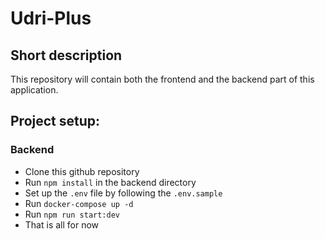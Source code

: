 # Udri-Plus

## Short description
This repository will contain both the frontend and the backend
part of this application. 

## Project setup:
### Backend
- Clone this github repository
- Run `npm install` in the backend directory
- Set up the `.env` file by following the `.env.sample`
- Run `docker-compose up -d`
- Run `npm run start:dev`
- That is all for now
